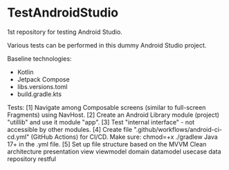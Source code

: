 # TestAndroidStudio
1st repository for testing Android Studio.

Various tests can be performed in this dummy Android Studio project.

Baseline technologies:
- Kotlin
- Jetpack Compose
- libs.versions.toml
- build.gradle.kts

Tests:
[1] Navigate among Composable screens (similar to full-screen Fragments) using NavHost.
[2] Create an Android Library module (project) "utillib" and use it module "app".
[3] Test "internal interface" - not accessible by other modules.
[4] Create file ".github/workflows/android-ci-cd.yml" (GitHub Actions) for CI/CD. Make sure: 
    chmod=+x ./gradlew
    Java 17+ in the .yml file.
[5] Set up file structure based on the MVVM Clean architecture
    presentation
        view
        viewmodel
    domain
        datamodel
        usecase
    data
        repository
        restful
        
     

